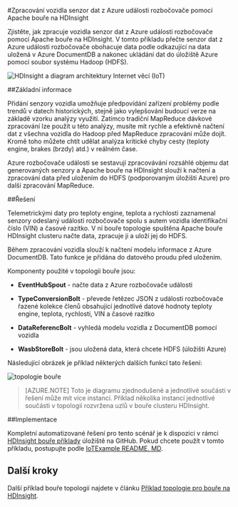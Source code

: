 <properties
 pageTitle="Zpracování dat senzor vozidla s Apache bouře na HDInsight | Microsoft Azure"
 description="Zjistěte, jak zpracuje vozidla senzor data z rozbočovače událostí pomocí Apache bouře na HDInsight. Přidání datového modelu z DocumentDB a ukládání výstupu do úložiště."
 services="hdinsight,documentdb,notification-hubs"
 documentationCenter=""
 authors="Blackmist"
 manager="jhubbard"
 editor="cgronlun"/>

<tags
ms.service="hdinsight"
ms.devlang="java"
ms.topic="article"
ms.tgt_pltfrm="na"
ms.workload="big-data"
ms.date="08/23/2016"
ms.author="larryfr"/>

#<a name="process-vehicle-sensor-data-from-azure-event-hubs-using-apache-storm-on-hdinsight"></a>Zpracování vozidla senzor dat z Azure události rozbočovače pomocí Apache bouře na HDInsight

Zjistěte, jak zpracuje vozidla senzor dat z Azure události rozbočovače pomocí Apache bouře na HDInsight. V tomto příkladu přečte senzor dat z Azure události rozbočovače obohacuje data podle odkazující na data uložená v Azure DocumentDB a nakonec ukládání dat do úložiště Azure pomocí soubor systému Hadoop (HDFS).

![HDInsight a diagram architektury Internet věcí (IoT)](./media/hdinsight-storm-iot-eventhub-documentdb/iot.png)

##<a name="overview"></a>Základní informace

Přidání senzory vozidla umožňuje předpovídání zařízení problémy podle trendů v datech historických, stejně jako vylepšování budoucí verze na základě vzorku analýzy využití. Zatímco tradiční MapReduce dávkové zpracování lze použít u této analýzy, musíte mít rychle a efektivně načtení dat z všechna vozidla do Hadoop před MapReduce zpracování může dojít. Kromě toho můžete chtít udělat analýza kritické chyby cesty (teploty engine, brakes (brzdy) atd.) v reálném čase.

Azure rozbočovače události se sestavují zpracovávání rozsáhlé objemu dat generovaných senzory a Apache bouře na HDInsight slouží k načtení a zpracování data před uložením do HDFS (podporovaným úložišti Azure) pro další zpracování MapReduce.

##<a name="solution"></a>Řešení

Telemetrickými daty pro teploty engine, teplota a rychlosti zaznamenal senzory odeslaný události rozbočovače spolu s autem vozidla identifikační číslo (VIN) a časové razítko. V ní bouře topologie spuštěna Apache bouře HDInsight clusteru načte data, zpracuje ji a uloží jej do HDFS.

Během zpracování vozidla slouží k načtení modelu informace z Azure DocumentDB. Tato funkce je přidána do datového proudu před uložením.

Komponenty použité v topologii bouře jsou:

* **EventHubSpout** - načte data z Azure rozbočovače události

* **TypeConversionBolt** - převede řetězec JSON z události rozbočovače řazené kolekce členů obsahující jednotlivé datové hodnoty teploty engine, teplota, rychlosti, VIN a časové razítko

* **DataReferencBolt** - vyhledá modelu vozidla z DocumentDB pomocí vozidla

* **WasbStoreBolt** - jsou uložená data, která chcete HDFS (úložišti Azure)

Následující obrázek je příklad některých dalších funkcí tato řešení:

![topologie bouře](./media/hdinsight-storm-iot-eventhub-documentdb/iottopology.png)

> [AZURE.NOTE] Toto je diagramu zjednodušené a jednotlivé součásti v řešení může mít více instancí. Příklad několika instancí jednotlivé součásti v topologii rozvržena uzlů v bouře clusteru HDInsight.

##<a name="implementation"></a>Implementace

Kompletní automatizované řešení pro tento scénář je k dispozici v rámci [HDInsight bouře příklady](https://github.com/hdinsight/hdinsight-storm-examples) úložiště na GitHub. Pokud chcete použít v tomto příkladu, postupujte podle [IoTExample README. MD](https://github.com/hdinsight/hdinsight-storm-examples/blob/master/IotExample/README.md).

## <a name="next-steps"></a>Další kroky

Další příklad bouře topologií najdete v článku [Příklad topologie pro bouře na HDInsight](hdinsight-storm-example-topology.md).
